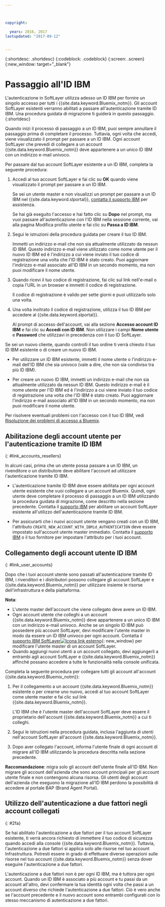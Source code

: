 ```yaml
---



copyright:

  years: 2016, 2017
lastupdated: "2017-09-12"


---
```


{:shortdesc: .shortdesc}
{:codeblock: .codeblock}
{:screen: .screen}
{:new_window: target="_blank"}

# Passaggio all'ID IBM
L'autenticazione in SoftLayer utilizza adesso un ID IBM per fornire un singolo accesso per tutti i {{site.data.keyword.Bluemix_notm}}. Gli account SoftLayer esistenti verranno abilitati a passare all'autenticazione tramite ID IBM. Una procedura guidata di migrazione ti guiderà in questo passaggio.
{:shortdesc}

Quando inizi il processo di passaggio a un ID IBM, puoi sempre annullare il passaggio prima di completare il processo. Tuttavia, ogni volta che accedi, viene visualizzato il prompt per passare a un ID IBM. Ogni account SoftLayer che prevedi di collegare a un account {{site.data.keyword.Bluemix_notm}} deve appartenere a un unico ID IBM con un indirizzo e-mail univoco.

Per passare dal tuo account SoftLayer esistente a un ID IBM, completa la seguente procedura:
1. Accedi al tuo account SoftLayer e fai clic su **OK** quando viene visualizzato il prompt per passare a un ID IBM.

   Se sei un utente master e non visualizzi un prompt per passare a un ID IBM nel {{site.data.keyword.slportal}}, [contatta il supporto IBM](/docs/support/index.html#contacting-support) per assistenza.

   Se hai già eseguito l'accesso e hai fatto clic su **Dopo** nel prompt, ma vuoi passare all'autenticazione con l'ID IBM nella sessione corrente, vai alla pagina Modifica profilo utente e fai clic su **Passa a ID IBM**.

2. Segui le istruzioni della procedura guidata per creare il tuo ID IBM.

   Immetti un indirizzo e-mail che non sia attualmente utilizzato da nessun ID IBM. Questo indirizzo e-mail viene utilizzato come nome utente per il nuovo ID IBM ed è l'indirizzo a cui viene inviato il tuo codice di registrazione una volta che l'ID IBM è stato creato. Puoi aggiornare l'indirizzo e-mail associato all'ID IBM in un secondo momento, ma non puoi modificare il nome utente.

3. Quando ricevi il tuo codice di registrazione, fai clic sul link nell'e-mail o copia l'URL in un browser e immetti il codice di registrazione.

   Il codice di registrazione è valido per sette giorni e puoi utilizzarlo solo una volta.

4. Una volta inoltrato il codice di registrazione, utilizza il tuo ID IBM per accedere al {{site.data.keyword.slportal}}.

   Al prompt di accesso dell'account, vai alla sezione **Accesso account ID IBM** e fai clic su **Accedi con ID IBM**. Non utilizzare i campi **Nome utente** e **Password** che utilizzavi in precedenza con il tuo ID SoftLayer.

Se sei un nuovo cliente, quando controlli il tuo ordine ti verrà chiesto il tuo ID IBM esistente o di creare un nuovo ID IBM.
  * Per utilizzare un ID IBM esistente, immetti il nome utente o l'indirizzo e-mail dell'ID IBM che sia univoco (vale a dire, che non sia condiviso tra più ID IBM).

  * Per creare un nuovo ID IBM, immetti un indirizzo e-mail che non sia attualmente utilizzato da nessun ID IBM. Questo indirizzo e-mail è il nome utente per l'ID IBM ed è l'indirizzo a cui viene inviato il tuo codice di registrazione una volta che l'ID IBM è stato creato. Puoi aggiornare l'indirizzo e-mail associato all'ID IBM in un secondo momento, ma non puoi modificare il nome utente.

Per risolvere eventuali problemi con l'accesso con il tuo ID IBM, vedi [Risoluzione dei problemi di accesso a Bluemix](/docs/troubleshoot/ts_accessing.html#accessing).

## Abilitazione degli account utente per l'autenticazione tramite ID IBM
{: #link_accounts_resellers}

In alcuni casi, prima che un utente possa passare a un ID IBM, un rivenditore o un distributore deve abilitare l'account ad utilizzare l'autenticazione tramite ID IBM.

  * L'autenticazione tramite ID IBM deve essere abilitata per ogni account utente esistente che vuoi collegare a un account Bluemix. Quindi, ogni utente deve completare il processo di passaggio a un ID IBM utilizzando la procedura guidata di migrazione, come descritto nella sezione precedente. Contatta il [supporto IBM](/docs/support/index.html#contacting-support) per abilitare un account SoftLayer esistente all'utilizzo dell'autenticazione tramite ID IBM.

  * Per assicurarti che i nuovi account utente vengano creati con un ID IBM, l'attributo `CREATE_NEW_ACCOUNT_WITH_IBMid_AUTHENTICATION` deve essere impostato sull'account utente master immediato. Contatta il [supporto IBM](/docs/support/index.html#contacting-support) o il tuo fornitore per impostare l'attributo per i tuoi account.  

## Collegamento degli account utente ID IBM
{: #link_user_accounts}

Dopo che i tuoi account utente sono passati all'autenticazione tramite ID IBM, i rivenditori e i distributori possono collegare gli account SoftLayer e {{site.data.keyword.Bluemix_notm}} per utilizzare insieme le risorse dell'infrastruttura e della piattaforma.

**Nota**:
  * L'utente master dell'account che viene collegato deve avere un ID IBM.
  * Ogni account utente che colleghi a un account {{site.data.keyword.Bluemix_notm}} deve appartenere a un unico ID IBM con un indirizzo e-mail univoco. Anche se un singolo ID IBM può possedere più account SoftLayer, devi modificare l'utente master in modo da essere un ID IBM univoco per ogni account. Contatta il [supporto IBM SoftLayer![Icona link esterno](../icons/launch-glyph.svg)](https://knowledgelayer.softlayer.com/topic/support){: new_window} per modificare l'utente master di un account SoftLayer.
  * Quando aggiungi nuovi utenti a un account collegato, devi aggiungerli a entrambi agli account SoftLayer e {{site.data.keyword.Bluemix_notm}} affinché possano accedere a tutte le funzionalità nella console unificata.

Completa la seguente procedura per collegare tutti gli account all'account {{site.data.keyword.Bluemix_notm}}:
1. Per il collegamento a un account {{site.data.keyword.Bluemix_notm}} esistente o per crearne uno nuovo, accedi al tuo account SoftLayer come utente master e fai clic sul link {{site.data.keyword.Bluemix_notm}}.

   L'ID IBM che è l'utente master dell'account SoftLayer deve essere il proprietario dell'account {{site.data.keyword.Bluemix_notm}} a cui ti colleghi.

2. Segui le istruzioni nella procedura guidata, inclusa l'aggiunta di utenti nell'account SoftLayer all'account {{site.data.keyword.Bluemix_notm}}.
3. Dopo aver collegato l'account, informa l'utente finale di ogni account di migrare all'ID IBM utilizzando la procedura descritta nella sezione precedente.

**Raccomandazione**: migra solo gli account dell'utente finale all'ID IBM. Non migrare gli account dell'azienda che sono account principali per gli account utente finale e non contengono alcuna risorsa. Gli utenti degli account dell'azienda che eseguono la migrazione all'ID IBM perdono la possibilità di accedere al portale BAP (Brand Agent Portal).  

## Utilizzo dell'autenticazione a due fattori negli account collegati
{: #2fa}

Se hai abilitato l'autenticazione a due fattori per il tuo account SoftLayer esistente, ti verrà ancora richiesto di immettere il tuo codice di sicurezza quando accedi alla console {{site.data.keyword.Bluemix_notm}}. Tuttavia, l'autenticazione a due fattori si applica solo alle risorse nel tuo account Infrastruttura. Potresti essere in grado di effettuare diverse operazioni sulle risorse nel tuo account {{site.data.keyword.Bluemix_notm}} senza dover eseguire l'autenticazione a due fattori.

L'autenticazione a due fattori non è per ogni ID IBM, ma è tuttora per ogni account. Quando un ID IBM è associato a più account e tu passi da un account all'altro, devi confermare la tua identità ogni volta che passi a un account diverso che richiede l'autenticazione a due fattori. Ciò è vero anche se l'account precedente e il nuovo account sono entrambi configurati con lo stesso meccanismo di autenticazione a due fattori.
